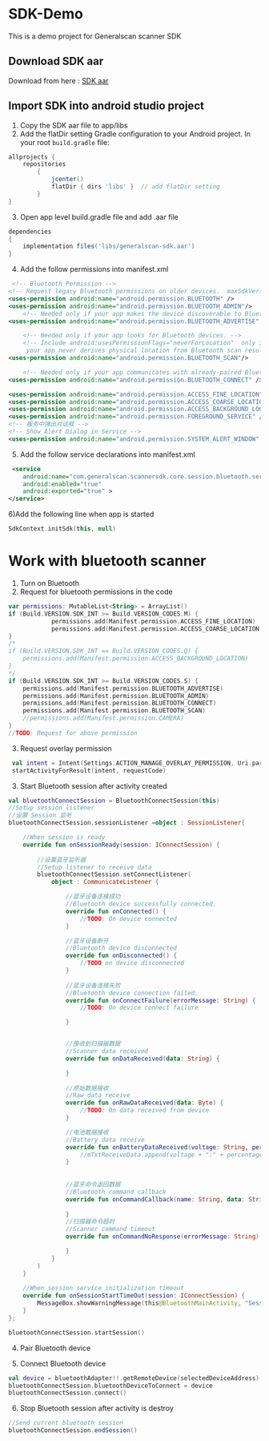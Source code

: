 # SDK-Demo

This is a demo project for Generalscan scanner SDK


## Download SDK aar

Download from here : [SDK aar](https://github.com/Generalscan/SDK-Demo/raw/master/download/generalscan-sdk.zip)

## Import SDK into android studio project
1) Copy the SDK aar file to app/libs
2) Add the flatDir setting Gradle configuration to your Android project. In your root `build.gradle` file:
```groovy
allprojects { 
	repositories 
		{ 
			jcenter() 
			flatDir { dirs 'libs' }  // add flatDir setting
		} 
}
```


3) Open app level build.gradle file and add .aar file
```groovy
dependencies 
{
    implementation files('libs/generalscan-sdk.aar')
}
```


4) Add the follow permissions into manifest.xml
```xml
 <!-- Bluetooth Permission -->
<!-- Request legacy Bluetooth permissions on older devices.  maxSdkVersion="30" Android 11 -->
<uses-permission android:name="android.permission.BLUETOOTH" />
<uses-permission android:name="android.permission.BLUETOOTH_ADMIN"/>
    <!-- Needed only if your app makes the device discoverable to Bluetooth devices. -->
<uses-permission android:name="android.permission.BLUETOOTH_ADVERTISE" />

    <!-- Needed only if your app looks for Bluetooth devices. -->
    <!-- Include android:usesPermissionFlags="neverForLocation"  only if you can strongly assert that
     your app never derives physical location from Bluetooth scan results. -->
<uses-permission android:name="android.permission.BLUETOOTH_SCAN"/>

    <!-- Needed only if your app communicates with already-paired Bluetooth devices. -->
<uses-permission android:name="android.permission.BLUETOOTH_CONNECT" />

<uses-permission android:name="android.permission.ACCESS_FINE_LOCATION" />
<uses-permission android:name="android.permission.ACCESS_COARSE_LOCATION" />
<uses-permission android:name="android.permission.ACCESS_BACKGROUND_LOCATION" />
<uses-permission android:name="android.permission.FOREGROUND_SERVICE" />
<!-- 服务中弹出对话框 -->
<!-- Show Alert Dialog in Service -->
<uses-permission android:name="android.permission.SYSTEM_ALERT_WINDOW" />
```


5) Add the follow service declarations into manifest.xml
```xml
 <service
    android:name="com.generalscan.scannersdk.core.session.bluetooth.service.BluetoothConnectService"
    android:enabled="true"
    android:exported="true" >
</service>
```

6)Add the following line when app is started
```kotlin
SdkContext.initSdk(this, null)
```
# Work with bluetooth scanner
1) Turn on Bluetooth
2) Request for bluetooth permissions in the code 
```kotlin
var permissions: MutableList<String> = ArrayList()
if (Build.VERSION.SDK_INT >= Build.VERSION_CODES.M) {
            permissions.add(Manifest.permission.ACCESS_FINE_LOCATION)
            permissions.add(Manifest.permission.ACCESS_COARSE_LOCATION)
}
/*
if (Build.VERSION.SDK_INT == Build.VERSION_CODES.Q) {
    permissions.add(Manifest.permission.ACCESS_BACKGROUND_LOCATION)
}
*/
if (Build.VERSION.SDK_INT >= Build.VERSION_CODES.S) {
    permissions.add(Manifest.permission.BLUETOOTH_ADVERTISE)
    permissions.add(Manifest.permission.BLUETOOTH_ADMIN)
    permissions.add(Manifest.permission.BLUETOOTH_CONNECT)
    permissions.add(Manifest.permission.BLUETOOTH_SCAN)
    //permissions.add(Manifest.permission.CAMERA)
}
//TODO: Request for above permission
```
3) Request overlay permission
```kotlin
 val intent = Intent(Settings.ACTION_MANAGE_OVERLAY_PERMISSION, Uri.parse("package:" + context.getPackageName()))
 startActivityForResult(intent, requestCode)
```
3) Start Bluetooth session after activity created
```kotlin
val bluetoothConnectSession = BluetoothConnectSession(this)
//Setup session listener	
//设置 Session 监听
bluetoothConnectSession.sessionListener =object : SessionListener{

    //When session is ready
    override fun onSessionReady(session: IConnectSession) {
        
        //设置蓝牙监听器
        //Setup listener to receive data
        bluetoothConnectSession.setConnectListener(
            object : CommunicateListener {

                //蓝牙设备连接成功
                //Bluetooth device successfully connected.
                override fun onConnected() {
                    //TODO: On device connected
                }

                //蓝牙设备断开
                //Bluetooth device disconnected
                override fun onDisconnected() {
                    //TODO on device disconnected
                }
                
                //蓝牙设备连接失败
                //Bluetooth device connection failed.
                override fun onConnectFailure(errorMessage: String) {
                    //TODO: On device connect failure

                }


                //接收到扫描器数据
                //Scanner data received
                override fun onDataReceived(data: String) {

                }
                
                //原始数据接收
                //Raw data receive
                override fun onRawDataReceived(data: Byte) {
                    //TODO: On data received from device
                }

                //电池数据接收
                //Battery data receive
                override fun onBatteryDataReceived(voltage: String, percentage: String) {
                    //mTxtReceiveData.append(voltage + ":" + percentage);
                }
               
                
                //蓝牙命令返回数据
                //Bluetooth command callback
                override fun onCommandCallback(name: String, data: String) {
                  
                }
                //扫描器命令超时
                //Scanner command timeout
                override fun onCommandNoResponse(errorMessage: String) {

                }
            }
        )
    }
    
    //When session service initialization timeout
    override fun onSessionStartTimeOut(session: IConnectSession) {
        MessageBox.showWarningMessage(this@BluetoothMainActivity, "Session Timeout")
    }
};

bluetoothConnectSession.startSession()
```

4) Pair Bluetooth device

5) Connect Bluetooth device
```kotlin
val device = bluetoothAdapter!!.getRemoteDevice(selectedDeviceAddress)
bluetoothConnectSession.bluetoothDeviceToConnect = device
bluetoothConnectSession.connect()
```

6) Stop Bluetooth session after activity is destroy
```java
//Send current bluetooth session
bluetoothConnectSession.endSession()
```